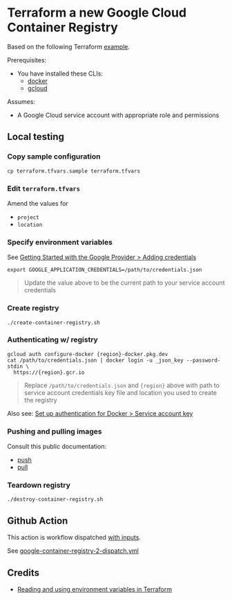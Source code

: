 # Terraform a new Google Cloud Container Registry

Based on the following Terraform [example](https://registry.terraform.io/providers/hashicorp/google/latest/docs/resources/container_registry).

Prerequisites:

* You have installed these CLIs:
  * [docker](https://docs.docker.com/engine/install/)
  * [gcloud](https://cloud.google.com/sdk/docs/install)

Assumes:

* A Google Cloud service account with appropriate role and permissions


## Local testing

### Copy sample configuration

```
cp terraform.tfvars.sample terraform.tfvars
```

### Edit `terraform.tfvars`

Amend the values for

* `project`
* `location`


### Specify environment variables

See [Getting Started with the Google Provider > Adding credentials](https://registry.terraform.io/providers/hashicorp/google/latest/docs/guides/getting_started#adding-credentials)

```
export GOOGLE_APPLICATION_CREDENTIALS=/path/to/credentials.json
```
> Update the value above to be the current path to your service account credentials

### Create registry

```
./create-container-registry.sh
```

### Authenticating w/ registry

```
gcloud auth configure-docker {region}-docker.pkg.dev
cat /path/to/credentials.json | docker login -u _json_key --password-stdin \
  https://{region}.gcr.io
```
> Replace `/path/to/credentials.json` and `{region}` above with path to service account credentials key file and location you used to create the registry

Also see: [Set up authentication for Docker > Service account key](https://cloud.google.com/container-registry/docs/advanced-authentication#json-key)

### Pushing and pulling images

Consult this public documentation:

* [push](https://cloud.google.com/artifact-registry/docs/docker/pushing-and-pulling#pushing)
* [pull](https://cloud.google.com/artifact-registry/docs/docker/pushing-and-pulling#pulling)

### Teardown registry

```
./destroy-container-registry.sh
```


## Github Action

This action is workflow dispatched [with inputs](https://docs.github.com/en/actions/using-workflows/workflow-syntax-for-github-actions#onworkflow_dispatchinputs).

See [google-container-registry-2-dispatch.yml](../../../.github/workflows/google-container-registry-2-dispatch.yml)


## Credits

* [Reading and using environment variables in Terraform](https://support.hashicorp.com/hc/en-us/articles/4547786359571-Reading-and-using-environment-variables-in-Terraform-runs)